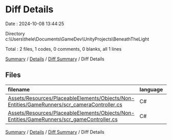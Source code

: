 # Diff Details

Date : 2024-10-08 13:44:25

Directory c:\\Users\\thele\\Documents\\GameDev\\UnityProjects\\BeneathTheLight

Total : 2 files,  1 codes, 0 comments, 0 blanks, all 1 lines

[Summary](results.md) / [Details](details.md) / [Diff Summary](diff.md) / Diff Details

## Files
| filename | language | code | comment | blank | total |
| :--- | :--- | ---: | ---: | ---: | ---: |
| [Assets/Resources/PlaceableElements/Objects/Non-Entities/GameRunners/scr_cameraController.cs](/Assets/Resources/PlaceableElements/Objects/Non-Entities/GameRunners/scr_cameraController.cs) | C# | 7 | 0 | 1 | 8 |
| [Assets/Resources/PlaceableElements/Objects/Non-Entities/GameRunners/scr_gameController.cs](/Assets/Resources/PlaceableElements/Objects/Non-Entities/GameRunners/scr_gameController.cs) | C# | -6 | 0 | -1 | -7 |

[Summary](results.md) / [Details](details.md) / [Diff Summary](diff.md) / Diff Details